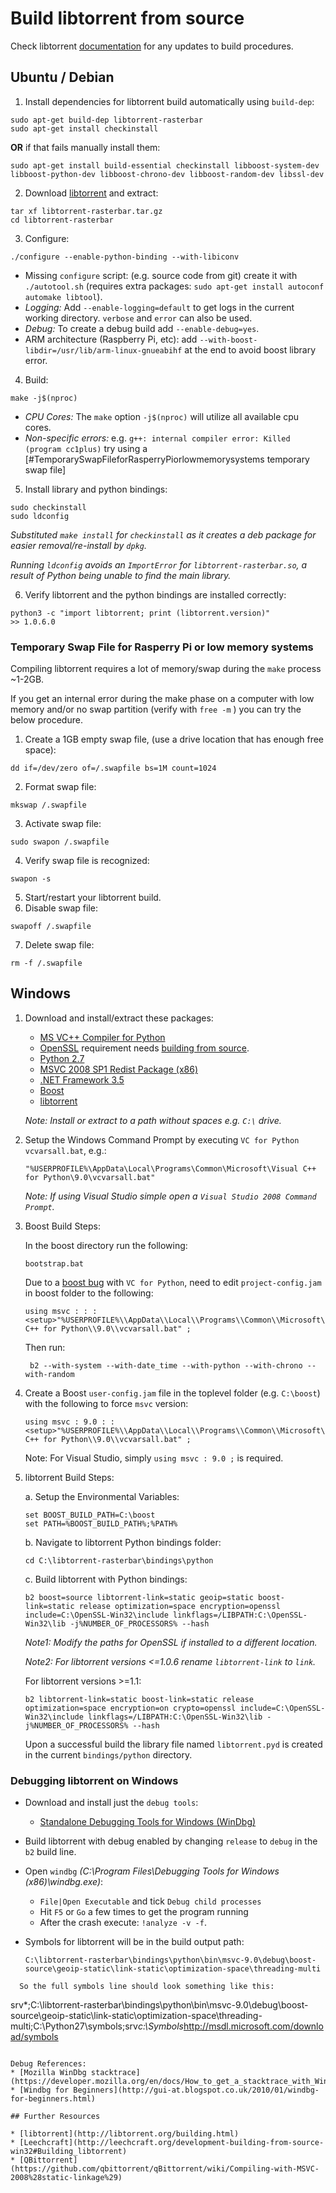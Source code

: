 # Build libtorrent from source

Check libtorrent [documentation](http://www.libtorrent.org/building.html) for any updates to build procedures.

## Ubuntu / Debian

1. Install dependencies for libtorrent build automatically using `build-dep`:

 ```
 sudo apt-get build-dep libtorrent-rasterbar
 sudo apt-get install checkinstall
```

 **OR** if that fails manually install them:

 ```
 sudo apt-get install build-essential checkinstall libboost-system-dev libboost-python-dev libboost-chrono-dev libboost-random-dev libssl-dev
 ```

2. Download [libtorrent](https://github.com/arvidn/libtorrent/releases) and extract:

```
tar xf libtorrent-rasterbar.tar.gz
cd libtorrent-rasterbar
```
3. Configure:

 ```
 ./configure --enable-python-binding --with-libiconv
```
- Missing `configure` script: (e.g. source code from git) create it with `./autotool.sh` (requires extra packages: `sudo apt-get install autoconf automake libtool`).
- *Logging:* Add `--enable-logging=default` to get logs in the current working directory. `verbose` and `error` can also be used.
- *Debug:* To create a debug build add `--enable-debug=yes`.
- ARM architecture (Raspberry Pi, etc): add `--with-boost-libdir=/usr/lib/arm-linux-gnueabihf` at the end to avoid boost library error.

4. Build:

```
make -j$(nproc)
```
- *CPU Cores:* The `make` option `-j$(nproc)` will utilize all available cpu cores.
- *Non-specific errors:* e.g. `g++: internal compiler error: Killed (program cc1plus)` try using a [#TemporarySwapFileforRasperryPiorlowmemorysystems temporary swap file]

5. Install library and python bindings:

```
sudo checkinstall
sudo ldconfig
```
 *Substituted `make install` for `checkinstall` as it creates a deb package for easier removal/re-install by `dpkg`.*

 *Running `ldconfig` avoids an `ImportError` for `libtorrent-rasterbar.so`, a result of Python being unable to find the main library.*

6. Verify libtorrent and the python bindings are installed correctly:

```
python3 -c "import libtorrent; print (libtorrent.version)"
>> 1.0.6.0
```


### Temporary Swap File for Rasperry Pi or low memory systems

Compiling libtorrent requires a lot of memory/swap during the `make` process ~1-2GB.

If you get an internal error during the make phase on a computer with low memory and/or no swap partition (verify with `free -m` ) you can try the below procedure.

1. Create a 1GB empty swap file, (use a drive location that has enough free space):

```
dd if=/dev/zero of=/.swapfile bs=1M count=1024
```
2. Format swap file:

```
mkswap /.swapfile
```
3. Activate swap file:

```
sudo swapon /.swapfile
```
4. Verify swap file is recognized:

```
swapon -s
```
5. Start/restart your libtorrent build.
6. Disable swap file:

```
swapoff /.swapfile
```
7. Delete swap file:

```
rm -f /.swapfile
```



## Windows

1. Download and install/extract these packages:
   * [MS VC++ Compiler for Python](http://www.microsoft.com/en-us/download/details.aspx?id=44266)
   * [OpenSSL](https://openssl.org/source/) requirement needs [building from source](http://dev.deluge-torrent.org/wiki/Building/openssl#BuildingOpenSSLforWindows).
   * [Python 2.7](http://www.python.org/)
   * [MSVC 2008 SP1 Redist Package (x86)](http://www.microsoft.com/en-us/download/details.aspx?id=5582)
   * [.NET Framework 3.5](https://www.microsoft.com/en-gb/download/details.aspx?id=21)
   * [Boost](http://sourceforge.net/projects/boost/files/boost/)
   * [libtorrent](https://github.com/arvidn/libtorrent/releases)

   *Note: Install or extract to a path without spaces e.g. `C:\` drive.*

1. Setup the Windows Command Prompt by executing `VC for Python` `vcvarsall.bat`, e.g.:

    ```
    "%USERPROFILE%\AppData\Local\Programs\Common\Microsoft\Visual C++ for Python\9.0\vcvarsall.bat"
    ```

    *Note: If using Visual Studio simple open a `Visual Studio 2008 Command Prompt`.*

3. Boost Build Steps:

    In the boost directory run the following:

    ```
    bootstrap.bat
    ```
    Due to a [boost bug](https://svn.boost.org/trac/boosthttps://dev.deluge-torrent.org/ticket/10817) with `VC for Python`, need to edit `project-config.jam` in boost folder to the following:

    ```
    using msvc : : : <setup>"%USERPROFILE%\\AppData\\Local\\Programs\\Common\\Microsoft\\Visual C++ for Python\\9.0\\vcvarsall.bat" ;
    ```

    Then run:

    ```
     b2 --with-system --with-date_time --with-python --with-chrono --with-random
    ```

5. Create a Boost `user-config.jam` file in the toplevel folder (e.g. `C:\boost`) with the following to force `msvc` version:

    ```
    using msvc : 9.0 : : <setup>"%USERPROFILE%\\AppData\\Local\\Programs\\Common\\Microsoft\\Visual C++ for Python\\9.0\\vcvarsall.bat" ;
    ```

    Note: For Visual Studio, simply `using msvc : 9.0 ;` is required.

6. libtorrent Build Steps:

    a. Setup the Environmental Variables:

    ```
    set BOOST_BUILD_PATH=C:\boost
    set PATH=%BOOST_BUILD_PATH%;%PATH%
    ```
      b. Navigate to libtorrent Python bindings folder:

    ```
    cd C:\libtorrent-rasterbar\bindings\python
    ```

    c. Build libtorrent with Python bindings:

    ```
    b2 boost=source libtorrent-link=static geoip=static boost-link=static release optimization=space encryption=openssl include=C:\OpenSSL-Win32\include linkflags=/LIBPATH:C:\OpenSSL-Win32\lib -j%NUMBER_OF_PROCESSORS% --hash
    ```
    *Note1: Modify the paths for OpenSSL if installed to a different location.*

    *Note2: For libtorrent versions <=1.0.6 rename `libtorrent-link` to `link`.*

    For libtorrent versions >=1.1:

    ```
    b2 libtorrent-link=static boost-link=static release optimization=space encryption=on crypto=openssl include=C:\OpenSSL-Win32\include linkflags=/LIBPATH:C:\OpenSSL-Win32\lib -j%NUMBER_OF_PROCESSORS% --hash
    ```

    Upon a successful build the library file named `libtorrent.pyd` is created in the current `bindings/python` directory.


### Debugging libtorrent on Windows

* Download and install just the `debug tools`:
  * [Standalone Debugging Tools for Windows (WinDbg)](http://msdn.microsoft.com/en-us/windows/hardware/hh852365.aspx)
* Build libtorrent with debug enabled by changing `release` to `debug` in the `b2` build line.
* Open `windbg` *(C:\Program Files\Debugging Tools for Windows (x86)\windbg.exe)*:
  * `File|Open Executable` and tick `Debug child processes`
  * Hit `F5` or `Go` a few times to get the program running
  * After the crash execute: `!analyze -v -f`.
* Symbols for libtorrent will be in the build output path:

  ```
  C:\libtorrent-rasterbar\bindings\python\bin\msvc-9.0\debug\boost-source\geoip-static\link-static\optimization-space\threading-multi
```
  So the full symbols line should look something like this:

  ```
  srv*;C:\libtorrent-rasterbar\bindings\python\bin\msvc-9.0\debug\boost-source\geoip-static\link-static\optimization-space\threading-multi;C:\Python27\symbols;srv*c:\Symbols*http://msdl.microsoft.com/download/symbols
```

Debug References:
* [Mozilla WinDbg stacktrace](https://developer.mozilla.org/en/docs/How_to_get_a_stacktrace_with_WinDbg)
* [Windbg for Beginners](http://gui-at.blogspot.co.uk/2010/01/windbg-for-beginners.html)

## Further Resources

* [libtorrent](http://libtorrent.org/building.html)
* [Leechcraft](http://leechcraft.org/development-building-from-source-win32#Building_libtorrent)
* [QBittorrent](https://github.com/qbittorrent/qBittorrent/wiki/Compiling-with-MSVC-2008%28static-linkage%29)
